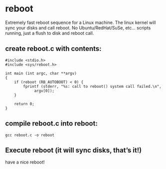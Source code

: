 # reboot
Extremely fast reboot sequence for a Linux machine. The linux kernel will sync your disks and call reboot. No Ubuntu/RedHat/SuSe, etc... scripts running, just a flush to disk and reboot call.

## create reboot.c with contents:

    #include <stdio.h>
    #include <sys/reboot.h>
    
    int main (int argc, char **argv)
    {
	    if (reboot (RB_AUTOBOOT) < 0) {
		    fprintf (stderr, "%s: call to reboot() system call failed.\n",
			     argv[0]);
    	}

	    return 0;
    }

## compile reboot.c into reboot:

    gcc reboot.c -o reboot

## Execute reboot (it will sync disks, that’s it!)

have a nice reboot!
